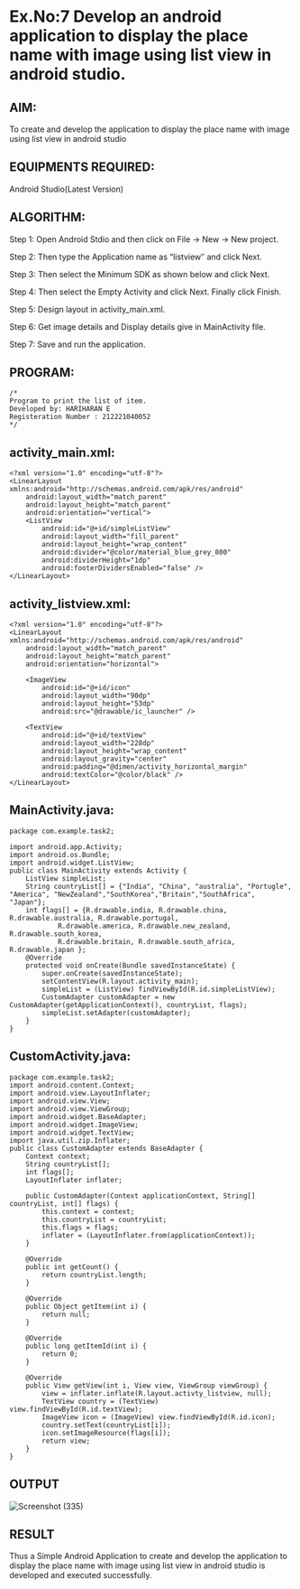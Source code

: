 # Ex.No:7 Develop an android application to display the place name with image using list view in android studio.


## AIM:

To create and develop the application to display the place name with image using list view in android studio

## EQUIPMENTS REQUIRED:

Android Studio(Latest Version)

## ALGORITHM:

Step 1: Open Android Stdio and then click on File -> New -> New project.

Step 2: Then type the Application name as “listview″ and click Next. 

Step 3: Then select the Minimum SDK as shown below and click Next.

Step 4: Then select the Empty Activity and click Next. Finally click Finish.

Step 5: Design layout in activity_main.xml.

Step 6: Get image details and Display details give in MainActivity file.

Step 7: Save and run the application.

## PROGRAM:

```
/*
Program to print the list of item.
Developed by: HARIHARAN E
Registeration Number : 212221040052
*/
```
## activity_main.xml:
```
<?xml version="1.0" encoding="utf-8"?>
<LinearLayout xmlns:android="http://schemas.android.com/apk/res/android"
    android:layout_width="match_parent"
    android:layout_height="match_parent"
    android:orientation="vertical">
    <ListView
        android:id="@+id/simpleListView"
        android:layout_width="fill_parent"
        android:layout_height="wrap_content"
        android:divider="@color/material_blue_grey_800"
        android:dividerHeight="1dp"
        android:footerDividersEnabled="false" />
</LinearLayout>
```

## activity_listview.xml:
```
<?xml version="1.0" encoding="utf-8"?>
<LinearLayout xmlns:android="http://schemas.android.com/apk/res/android"
    android:layout_width="match_parent"
    android:layout_height="match_parent"
    android:orientation="horizontal">

    <ImageView
        android:id="@+id/icon"
        android:layout_width="90dp"
        android:layout_height="53dp"
        android:src="@drawable/ic_launcher" />

    <TextView
        android:id="@+id/textView"
        android:layout_width="228dp"
        android:layout_height="wrap_content"
        android:layout_gravity="center"
        android:padding="@dimen/activity_horizontal_margin"
        android:textColor="@color/black" />
</LinearLayout>

```
## MainActivity.java:
```
package com.example.task2;

import android.app.Activity;
import android.os.Bundle;
import android.widget.ListView;
public class MainActivity extends Activity {
    ListView simpleList;
    String countryList[] = {"India", "China", "australia", "Portugle", "America", "NewZealand","SouthKorea","Britain","SouthAfrica", "Japan"};
    int flags[] = {R.drawable.india, R.drawable.china, R.drawable.australia, R.drawable.portugal,
            R.drawable.america, R.drawable.new_zealand, R.drawable.south_korea,
            R.drawable.britain, R.drawable.south_africa, R.drawable.japan };
    @Override
    protected void onCreate(Bundle savedInstanceState) {
        super.onCreate(savedInstanceState);
        setContentView(R.layout.activity_main);
        simpleList = (ListView) findViewById(R.id.simpleListView);
        CustomAdapter customAdapter = new CustomAdapter(getApplicationContext(), countryList, flags);
        simpleList.setAdapter(customAdapter);
    }
}

```
## CustomActivity.java:
```
package com.example.task2;
import android.content.Context;
import android.view.LayoutInflater;
import android.view.View;
import android.view.ViewGroup;
import android.widget.BaseAdapter;
import android.widget.ImageView;
import android.widget.TextView;
import java.util.zip.Inflater;
public class CustomAdapter extends BaseAdapter {
    Context context;
    String countryList[];
    int flags[];
    LayoutInflater inflater;

    public CustomAdapter(Context applicationContext, String[] countryList, int[] flags) {
        this.context = context;
        this.countryList = countryList;
        this.flags = flags;
        inflater = (LayoutInflater.from(applicationContext));
    }

    @Override
    public int getCount() {
        return countryList.length;
    }

    @Override
    public Object getItem(int i) {
        return null;
    }

    @Override
    public long getItemId(int i) {
        return 0;
    }

    @Override
    public View getView(int i, View view, ViewGroup viewGroup) {
        view = inflater.inflate(R.layout.activty_listview, null);
        TextView country = (TextView) view.findViewById(R.id.textView);
        ImageView icon = (ImageView) view.findViewById(R.id.icon);
        country.setText(countryList[i]);
        icon.setImageResource(flags[i]);
        return view;
    }
}

```
## OUTPUT

![Screenshot (335)](https://github.com/suryacse05/Mobile-Application-Development/assets/103128410/5eb7730e-d7e2-4eb5-895b-8d58f4739047)



## RESULT
Thus a Simple Android Application to create and develop the application to display the place name with image using list view in android studio is developed and executed successfully.
